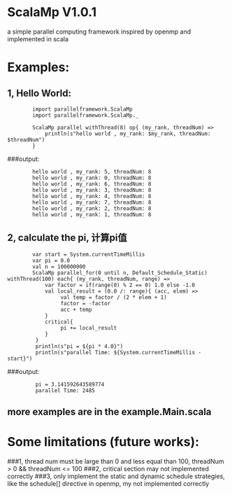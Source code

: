 ScalaMp V1.0.1
=======

a simple parallel computing framework  inspired by openmp and  implemented in scala

Examples:
=======

1, Hello World:
-------

            import parallelframework.ScalaMp
            import parallelframework.ScalaMp._
            
            ScalaMp parallel withThread(8) op{ (my_rank, threadNum) =>
                println(s"hello world , my_rank: $my_rank, threadNum: $threadNum")
	        }
###output:

            hello world , my_rank: 5, threadNum: 8
            hello world , my_rank: 0, threadNum: 8
            hello world , my_rank: 6, threadNum: 8
            hello world , my_rank: 3, threadNum: 8
            hello world , my_rank: 4, threadNum: 8
            hello world , my_rank: 7, threadNum: 8
            hello world , my_rank: 2, threadNum: 8
            hello world , my_rank: 1, threadNum: 8


2, calculate the pi, 计算pi值
-------
            var start = System.currentTimeMillis
            var pi = 0.0
            val n = 100000000
            ScalaMp parallel_for(0 until n, Default_Schedule_Static) withThread(100) each{ (my_rank, threadNum, range) =>
      	        var factor = if(range(0) % 2 == 0) 1.0 else -1.0
  	  	        val local_result = (0.0 /: range){ (acc, elem) =>
  	  	  	         val temp = factor / (2 * elem + 1) 
  	  	  	         factor = -factor
  	  	  	         acc + temp
  	  	        }
  	  	        critical{ 
  	  		         pi += local_result
  	  	        }
	         }
		     println(s"pi = ${pi * 4.0}")
		     println(s"parallel Time: ${System.currentTimeMillis - start}")

###output:
             
             pi = 3.141592643589774
             parallel Time: 2485



more examples are in the example.Main.scala
-------



Some limitations (future works):
=======

###1, thread num must be large than 0 and less equal than 100,  threadNum > 0 && threadNum <= 100
###2, critical section may not implemented correctly
###3, only implement the static and dynamic schedule strategies, like the schedule[] directive in openmp, my not implemented correctly
